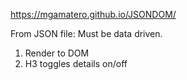 https://mgamatero.github.io/JSONDOM/

From JSON file:  Must be data driven.

1) Render to DOM
2) H3 toggles details on/off
